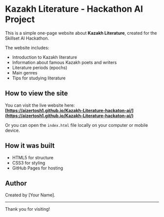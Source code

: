 # Kazakh Literature - Hackathon AI Project

This is a simple one-page website about **Kazakh Literature**, created for the Skillset AI Hackathon.

The website includes:
- Introduction to Kazakh literature
- Information about famous Kazakh poets and writers
- Literature periods (epochs)
- Main genres
- Tips for studying literature

## How to view the site

You can visit the live website here:  
**[https://aizertosh1.github.io/Kazakh-Literature-hackaton-ai/](https://aizertosh1.github.io/Kazakh-Literature-hackaton-ai/)**

Or you can open the `index.html` file locally on your computer or mobile device.

## How it was built

- HTML5 for structure
- CSS3 for styling
- GitHub Pages for hosting

## Author

Created by [Your Name].

---

Thank you for visiting!
